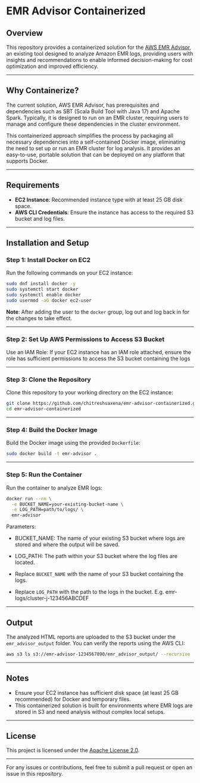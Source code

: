 
# EMR Advisor Containerized

## Overview

This repository provides a containerized solution for the [AWS EMR Advisor](https://github.com/aws-samples/aws-emr-advisor/tree/main), an existing tool designed to analyze Amazon EMR logs, providing users with insights and recommendations to enable informed decision-making for cost optimization and improved efficiency.

---

## Why Containerize?

The current solution, AWS EMR Advisor, has prerequisites and dependencies such as SBT (Scala Build Tool with Java 17) and Apache Spark. Typically, it is designed to run on an EMR cluster, requiring users to manage and configure these dependencies in the cluster environment.

This containerized approach simplifies the process by packaging all necessary dependencies into a self-contained Docker image, eliminating the need to set up or run an EMR cluster for log analysis. It provides an easy-to-use, portable solution that can be deployed on any platform that supports Docker. 

---

## Requirements

- **EC2 Instance**: Recommended instance type with at least 25 GB disk space.
- **AWS CLI Credentials**: Ensure the instance has access to the required S3 bucket and log files.

---

## Installation and Setup

### Step 1: Install Docker on EC2

Run the following commands on your EC2 instance:
```bash
sudo dnf install docker -y
sudo systemctl start docker
sudo systemctl enable docker
sudo usermod -aG docker ec2-user
```

**Note**: After adding the user to the `docker` group, log out and log back in for the changes to take effect.

---

### Step 2: Set Up AWS Permissions to Access S3 Bucket

Use an IAM Role: If your EC2 instance has an IAM role attached, ensure the role has sufficient permissions to access the S3 bucket containing the logs

---

### Step 3: Clone the Repository

Clone this repository to your working directory on the EC2 instance:
```bash
git clone https://github.com/chitreshsaxena/emr-advisor-containerized.git
cd emr-advisor-containerized
```

---

### Step 4: Build the Docker Image

Build the Docker image using the provided `Dockerfile`:
```bash
sudo docker build -t emr-advisor .
```

---

### Step 5: Run the Container

Run the container to analyze EMR logs:
```bash
docker run --rm \
  -e BUCKET_NAME=your-existing-bucket-name \
  -e LOG_PATH=path/to/logs/ \
  emr-advisor

```

Parameters:
- BUCKET_NAME: The name of your existing S3 bucket where logs are stored and where the output will be saved.
- LOG_PATH: The path within your S3 bucket where the log files are located.


- Replace `BUCKET_NAME` with the name of your S3 bucket containing the logs.
- Replace `LOG_PATH` with the path to the logs in the bucket. E.g. emr-logs/cluster-j-123456ABCDEF

---

## Output

The analyzed HTML reports are uploaded to the S3 bucket under the `emr_advisor_output` folder. You can verify the reports using the AWS CLI:
```bash
aws s3 ls s3://emr-advisor-1234567890/emr_advisor_output/ --recursive
```

---

## Notes

- Ensure your EC2 instance has sufficient disk space (at least 25 GB recommended) for Docker and temporary files.
- This containerized solution is built for environments where EMR logs are stored in S3 and need analysis without complex local setups.

---

## License

This project is licensed under the [Apache License 2.0](https://www.apache.org/licenses/LICENSE-2.0).

---

For any issues or contributions, feel free to submit a pull request or open an issue in this repository.
